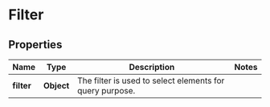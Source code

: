 
# Filter

## Properties
Name | Type | Description | Notes
------------ | ------------- | ------------- | -------------
**filter** | **Object** | The filter is used to select elements for query purpose. | 



